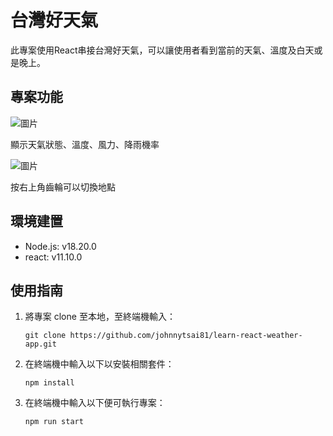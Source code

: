 # 台灣好天氣

此專案使用React串接台灣好天氣，可以讓使用者看到當前的天氣、溫度及白天或是晚上。

## 專案功能

![圖片](https://upload.cc/i1/2024/03/31/ipaDNo.png)

顯示天氣狀態、溫度、風力、降雨機率

![圖片](https://upload.cc/i1/2024/03/31/QjyeWB.png)

按右上角齒輪可以切換地點

## 環境建置

- Node.js: v18.20.0
- react: v11.10.0

## 使用指南

1. 將專案 clone 至本地，至終端機輸入：

	 ```
	 git clone https://github.com/johnnytsai81/learn-react-weather-app.git
	 ```

2. 在終端機中輸入以下以安裝相關套件：

	 ```
	 npm install
	 ```

3. 在終端機中輸入以下便可執行專案：

	 ```
	 npm run start
	 ```